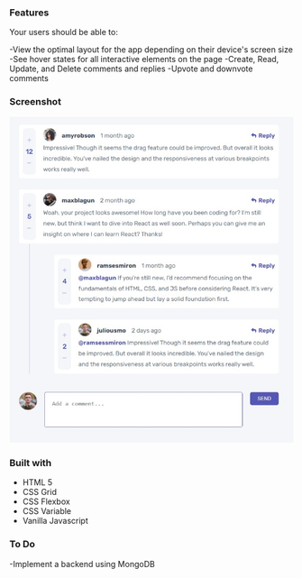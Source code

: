 ### Features

Your users should be able to:

-View the optimal layout for the app depending on their device's screen size
-See hover states for all interactive elements on the page
-Create, Read, Update, and Delete comments and replies
-Upvote and downvote comments

### Screenshot

![ss](https://github.com/zulfikar321/interactive-comment-section/blob/main/Web%20capture_27-2-2022_225930_127.0.0.1.jpeg?raw=true)

### Built with

- HTML 5
- CSS Grid
- CSS Flexbox
- CSS Variable
- Vanilla Javascript

### To Do

-Implement a backend using MongoDB
